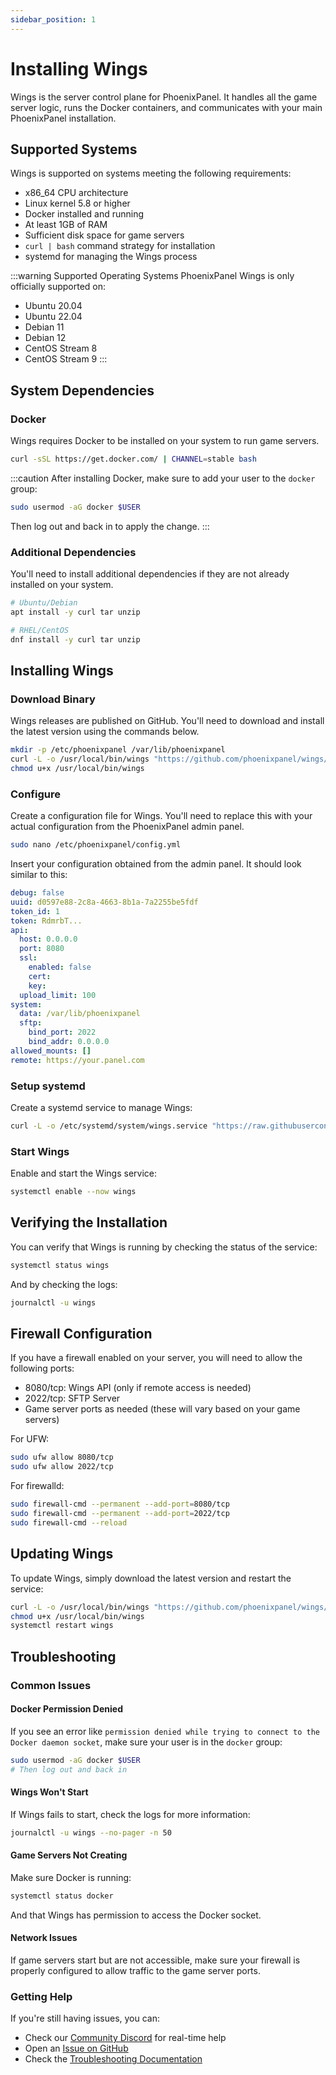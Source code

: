```yaml
---
sidebar_position: 1
---
```


# Installing Wings

Wings is the server control plane for PhoenixPanel. It handles all the game server logic, runs the Docker containers, and communicates with your main PhoenixPanel installation.

## Supported Systems

Wings is supported on systems meeting the following requirements:

* x86_64 CPU architecture
* Linux kernel 5.8 or higher
* Docker installed and running
* At least 1GB of RAM
* Sufficient disk space for game servers
* `curl | bash` command strategy for installation
* systemd for managing the Wings process

:::warning Supported Operating Systems
PhoenixPanel Wings is only officially supported on:
* Ubuntu 20.04
* Ubuntu 22.04
* Debian 11
* Debian 12
* CentOS Stream 8
* CentOS Stream 9
:::

## System Dependencies

### Docker

Wings requires Docker to be installed on your system to run game servers.

```bash
curl -sSL https://get.docker.com/ | CHANNEL=stable bash
```

:::caution
After installing Docker, make sure to add your user to the `docker` group:
```bash
sudo usermod -aG docker $USER
```
Then log out and back in to apply the change.
:::

### Additional Dependencies

You'll need to install additional dependencies if they are not already installed on your system.

```bash
# Ubuntu/Debian
apt install -y curl tar unzip

# RHEL/CentOS
dnf install -y curl tar unzip
```

## Installing Wings

### Download Binary
Wings releases are published on GitHub. You'll need to download and install the latest version using the commands below.

```bash
mkdir -p /etc/phoenixpanel /var/lib/phoenixpanel
curl -L -o /usr/local/bin/wings "https://github.com/phoenixpanel/wings/releases/latest/download/wings_linux_amd64"
chmod u+x /usr/local/bin/wings
```

### Configure

Create a configuration file for Wings. You'll need to replace this with your actual configuration from the PhoenixPanel admin panel.

```bash
sudo nano /etc/phoenixpanel/config.yml
```

Insert your configuration obtained from the admin panel. It should look similar to this:

```yaml
debug: false
uuid: d0597e88-2c8a-4663-8b1a-7a2255be5fdf
token_id: 1
token: RdmrbT...
api:
  host: 0.0.0.0
  port: 8080
  ssl:
    enabled: false
    cert: 
    key: 
  upload_limit: 100
system:
  data: /var/lib/phoenixpanel
  sftp:
    bind_port: 2022
    bind_addr: 0.0.0.0
allowed_mounts: []
remote: https://your.panel.com
```

### Setup systemd

Create a systemd service to manage Wings:

```bash
curl -L -o /etc/systemd/system/wings.service "https://raw.githubusercontent.com/phoenixpanel/wings/main/install/wings.service"
```

### Start Wings

Enable and start the Wings service:

```bash
systemctl enable --now wings
```

## Verifying the Installation

You can verify that Wings is running by checking the status of the service:

```bash
systemctl status wings
```

And by checking the logs:

```bash
journalctl -u wings
```

## Firewall Configuration

If you have a firewall enabled on your server, you will need to allow the following ports:

* 8080/tcp: Wings API (only if remote access is needed)
* 2022/tcp: SFTP Server
* Game server ports as needed (these will vary based on your game servers)

For UFW:

```bash
sudo ufw allow 8080/tcp
sudo ufw allow 2022/tcp
```

For firewalld:

```bash
sudo firewall-cmd --permanent --add-port=8080/tcp
sudo firewall-cmd --permanent --add-port=2022/tcp
sudo firewall-cmd --reload
```

## Updating Wings

To update Wings, simply download the latest version and restart the service:

```bash
curl -L -o /usr/local/bin/wings "https://github.com/phoenixpanel/wings/releases/latest/download/wings_linux_amd64"
chmod u+x /usr/local/bin/wings
systemctl restart wings
```

## Troubleshooting

### Common Issues

#### Docker Permission Denied

If you see an error like `permission denied while trying to connect to the Docker daemon socket`, make sure your user is in the `docker` group:

```bash
sudo usermod -aG docker $USER
# Then log out and back in
```

#### Wings Won't Start

If Wings fails to start, check the logs for more information:

```bash
journalctl -u wings --no-pager -n 50
```

#### Game Servers Not Creating

Make sure Docker is running:

```bash
systemctl status docker
```

And that Wings has permission to access the Docker socket.

#### Network Issues

If game servers start but are not accessible, make sure your firewall is properly configured to allow traffic to the game server ports.

### Getting Help

If you're still having issues, you can:

* Check our [Community Discord](https://discord.gg/phoenixpanel) for real-time help
* Open an [Issue on GitHub](https://github.com/phoenixpanel/wings/issues)
* Check the [Troubleshooting Documentation](/docs/project/troubleshooting)